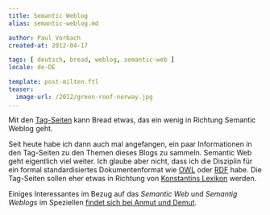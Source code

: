 ```yaml
---
title: Semantic Weblog
alias: semantic-weblog.md

author: Paul Vorbach
created-at: 2012-04-17

tags: [ deutsch, bread, weblog, semantic-web ]
locale: de-DE

template: post-milten.ftl
teaser:
  image-url: /2012/green-roof-norway.jpg
...
```


Mit den [Tag-Seiten] kann Bread etwas, das ein wenig in Richtung Semantic Weblog
geht.

Seit heute habe ich dann auch mal angefangen, ein paar Informationen in den
Tag-Seiten zu den Themen dieses Blogs zu sammeln. Semantic Web geht eigentlich
viel weiter. Ich glaube aber nicht, dass ich die Disziplin für ein formal
standardisiertes Dokumentenformat wie [OWL] oder [RDF] habe. Die Tag-Seiten
sollen eher etwas in Richtung von [Konstantins Lexikon] werden.

Einiges Interessantes im Bezug auf das _Semantic Web_ und _Semantig Weblogs_ im
Speziellen [findet sich bei Anmut und Demut][Semantic Weblog].

[Tag-Seiten]: /log/tag/
[OWL]: https://de.wikipedia.org/wiki/Web_Ontology_Language
[RDF]: https://de.wikipedia.org/wiki/Resource_Description_Framework
[Konstantins Lexikon]: http://konnexus.net/lexicon/
[Semantic Weblog]: https://anmutunddemut.de/thema/semantic-weblog
